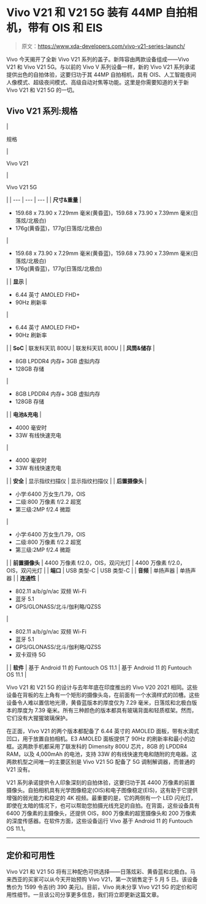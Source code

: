 # Vivo V21 和 V21 5G 装有 44MP 自拍相机，带有 OIS 和 EIS

> 原文：<https://www.xda-developers.com/vivo-v21-series-launch/>

Vivo 今天揭开了全新 Vivo V21 系列的盖子。新阵容由两款设备组成——Vivo V21 和 Vivo V21 5G。与以前的 Vivo V 系列设备一样，新的 Vivo V21 系列承诺提供出色的自拍体验，这要归功于其 44MP 自拍相机，具有 OIS、人工智能夜间人像模式、超级夜间模式、高级自动对焦等功能。这里是你需要知道的关于新 Vivo V21 和 V21 5G 的一切。

## Vivo V21 系列:规格

| 

规格

 | 

Vivo V21

 | 

Vivo V21 5G

 |
| --- | --- | --- |
| **尺寸&重量** | 

*   159.68 x 73.90 x 7.29mm 毫米(黄昏蓝)，159.68 x 73.90 x 7.39mm 毫米(日落炫/北极白)
*   176g(黄昏蓝)，177g(日落炫/北极白)

 | 

*   159.68 x 73.90 x 7.29mm 毫米(黄昏蓝)，159.68 x 73.90 x 7.39mm 毫米(日落炫/北极白)
*   176g(黄昏蓝)，177g(日落炫/北极白)

 |
| **显示** | 

*   6.44 英寸 AMOLED FHD+
*   90Hz 刷新率

 | 

*   6.44 英寸 AMOLED FHD+
*   90Hz 刷新率

 |
| **SoC** | 联发科天玑 800U | 联发科天玑 800U |
| **风筒&储存** | 

*   8GB LPDDR4 内存+ 3GB 虚拟内存
*   128GB 存储

 | 

*   8GB LPDDR4 内存+ 3GB 虚拟内存
*   128GB 存储

 |
| **电池&充电** | 

*   4000 毫安时
*   33W 有线快速充电

 | 

*   4000 毫安时
*   33W 有线快速充电

 |
| **安全** | 显示指纹扫描仪 | 显示指纹扫描仪 |
| **后置摄像头** | 

*   小学:6400 万女生/1.79，OIS
*   二级:800 万像素 f/2.2 超宽
*   第三级:2MP f/2.4 微距

 | 

*   小学:6400 万女生/1.79，OIS
*   二级:800 万像素 f/2.2 超宽
*   第三级:2MP f/2.4 微距

 |
| **前置摄像头** | 4400 万像素 f/2.0，OIS，双闪光灯 | 4400 万像素 f/2.0，OIS，双闪光灯 |
| **端口** | USB 类型-C | USB 类型-C |
| **音频** | 单扬声器 | 单扬声器 |
| **连通性** | 

*   802.11 a/b/g/n/ac 双频 Wi-Fi
*   蓝牙 5.1
*   GPS/GLONASS/北斗/伽利略/QZSS

 | 

*   802.11 a/b/g/n/ac 双频 Wi-Fi
*   蓝牙 5.1
*   GPS/GLONASS/北斗/伽利略/QZSS
*   双卡双待 5G

 |
| **软件** | 基于 Android 11 的 Funtouch OS 11.1 | 基于 Android 11 的 Funtouch OS 11.1 |

Vivo V21 和 V21 5G 的设计与去年年底在印度推出的 Vivo V20 2021 相同。这些设备在背板的左上角有一个矩形的摄像头岛，在前面有一个水滴样式的凹槽。这些设备令人难以置信地光滑，黄昏蓝版本的厚度仅为 7.29 毫米，日落炫和北极白版本的厚度为 7.39 毫米。所有三种颜色的版本都具有玻璃背面和轻质框架。然而，它们没有大猩猩玻璃保护。

在正面，Vivo V21 的两个版本都配备了 6.44 英寸的 AMOLED 面板，带有水滴式凹口，用于放置自拍相机。E3 AMOLED 面板提供了 90Hz 的刷新率和最小的边框。这两款手机都采用了联发科的 Dimensity 800U 芯片，8GB 的 LPDDR4 RAM，以及 4,000mAh 的电池，支持 33W 的有线快速充电和随附的充电器。这两款机型之间唯一的主要区别是 Vivo V21 5G 配备了 5G 调制解调器，而普通的 V21 没有。

V21 系列承诺提供令人印象深刻的自拍体验，这要归功于其 4400 万像素的前置摄像头。自拍相机具有光学图像稳定(OIS)和电子图像稳定(EIS)，这有助于它提供增强的弱光能力和稳定的 4K 视频。最重要的是，它的两侧有一个 LED 闪光灯，即使在太暗的情况下，也可以帮助您拍摄光线充足的自拍。在背面，这些设备具有 6400 万像素的主摄像头，还提供 OIS，800 万像素的超宽摄像头和 200 万像素的深度传感器。在软件方面，这些设备运行 Vivo 基于 Android 11 的 Funtouch OS 11.1。

* * *

## 定价和可用性

Vivo V21 和 V21 5G 将有三种配色可供选择——日落炫彩、黄昏蓝和北极白。马来西亚的买家可以从今天开始预购 Vivo V21，第一次销售定于 5 月 5 日。该设备售价为 1599 令吉(约 390 美元)。目前，Vivo 尚未分享 Vivo V21 5G 的定价和可用性细节。一旦该公司分享更多信息，我们将立即更新这篇文章。